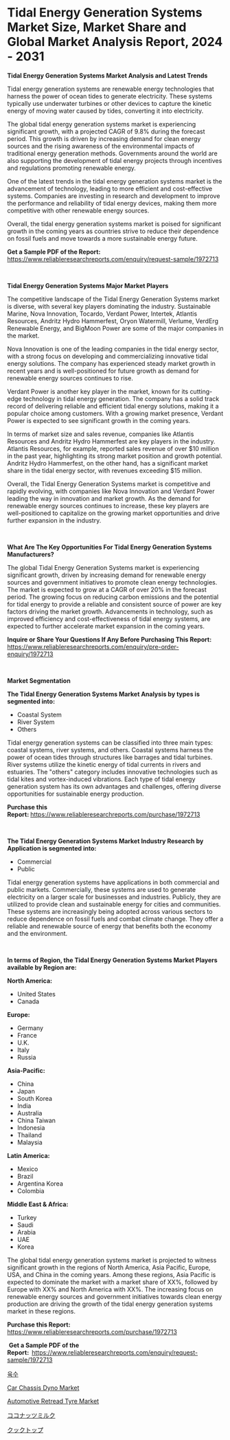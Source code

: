 <p><h1>Tidal Energy Generation Systems Market Size, Market Share and Global Market Analysis Report, 2024 - 2031</h1></p><p><strong>Tidal Energy Generation Systems Market Analysis and Latest Trends</strong></p>
<p><p>Tidal energy generation systems are renewable energy technologies that harness the power of ocean tides to generate electricity. These systems typically use underwater turbines or other devices to capture the kinetic energy of moving water caused by tides, converting it into electricity.</p><p>The global tidal energy generation systems market is experiencing significant growth, with a projected CAGR of 9.8% during the forecast period. This growth is driven by increasing demand for clean energy sources and the rising awareness of the environmental impacts of traditional energy generation methods. Governments around the world are also supporting the development of tidal energy projects through incentives and regulations promoting renewable energy.</p><p>One of the latest trends in the tidal energy generation systems market is the advancement of technology, leading to more efficient and cost-effective systems. Companies are investing in research and development to improve the performance and reliability of tidal energy devices, making them more competitive with other renewable energy sources.</p><p>Overall, the tidal energy generation systems market is poised for significant growth in the coming years as countries strive to reduce their dependence on fossil fuels and move towards a more sustainable energy future.</p></p>
<p><strong>Get a Sample PDF of the Report:&nbsp;</strong> <a href="https://www.reliableresearchreports.com/enquiry/request-sample/1972713">https://www.reliableresearchreports.com/enquiry/request-sample/1972713</a></p>
<p>&nbsp;</p>
<p><strong>Tidal Energy Generation Systems Major Market Players</strong></p>
<p><p>The competitive landscape of the Tidal Energy Generation Systems market is diverse, with several key players dominating the industry. Sustainable Marine, Nova Innovation, Tocardo, Verdant Power, Intertek, Atlantis Resources, Andritz Hydro Hammerfest, Oryon Watermill, Verlume, VerdErg Renewable Energy, and BigMoon Power are some of the major companies in the market.</p><p>Nova Innovation is one of the leading companies in the tidal energy sector, with a strong focus on developing and commercializing innovative tidal energy solutions. The company has experienced steady market growth in recent years and is well-positioned for future growth as demand for renewable energy sources continues to rise.</p><p>Verdant Power is another key player in the market, known for its cutting-edge technology in tidal energy generation. The company has a solid track record of delivering reliable and efficient tidal energy solutions, making it a popular choice among customers. With a growing market presence, Verdant Power is expected to see significant growth in the coming years.</p><p>In terms of market size and sales revenue, companies like Atlantis Resources and Andritz Hydro Hammerfest are key players in the industry. Atlantis Resources, for example, reported sales revenue of over $10 million in the past year, highlighting its strong market position and growth potential. Andritz Hydro Hammerfest, on the other hand, has a significant market share in the tidal energy sector, with revenues exceeding $15 million.</p><p>Overall, the Tidal Energy Generation Systems market is competitive and rapidly evolving, with companies like Nova Innovation and Verdant Power leading the way in innovation and market growth. As the demand for renewable energy sources continues to increase, these key players are well-positioned to capitalize on the growing market opportunities and drive further expansion in the industry.</p></p>
<p>&nbsp;</p>
<p><strong>What Are The Key Opportunities For Tidal Energy Generation Systems Manufacturers?</strong></p>
<p><p>The global Tidal Energy Generation Systems market is experiencing significant growth, driven by increasing demand for renewable energy sources and government initiatives to promote clean energy technologies. The market is expected to grow at a CAGR of over 20% in the forecast period. The growing focus on reducing carbon emissions and the potential for tidal energy to provide a reliable and consistent source of power are key factors driving the market growth. Advancements in technology, such as improved efficiency and cost-effectiveness of tidal energy systems, are expected to further accelerate market expansion in the coming years.</p></p>
<p><strong>Inquire or Share Your Questions If Any Before Purchasing This Report:</strong> <a href="https://www.reliableresearchreports.com/enquiry/pre-order-enquiry/1972713">https://www.reliableresearchreports.com/enquiry/pre-order-enquiry/1972713</a></p>
<p>&nbsp;</p>
<p><strong>Market Segmentation</strong></p>
<p><strong>The Tidal Energy Generation Systems Market Analysis by types is segmented into:</strong></p>
<p><ul><li>Coastal System</li><li>River System</li><li>Others</li></ul></p>
<p><p>Tidal energy generation systems can be classified into three main types: coastal systems, river systems, and others. Coastal systems harness the power of ocean tides through structures like barrages and tidal turbines. River systems utilize the kinetic energy of tidal currents in rivers and estuaries. The "others" category includes innovative technologies such as tidal kites and vortex-induced vibrations. Each type of tidal energy generation system has its own advantages and challenges, offering diverse opportunities for sustainable energy production.</p></p>
<p><strong>Purchase this Report:&nbsp;</strong><a href="https://www.reliableresearchreports.com/purchase/1972713">https://www.reliableresearchreports.com/purchase/1972713</a></p>
<p>&nbsp;</p>
<p><strong>The Tidal Energy Generation Systems Market Industry Research by Application is segmented into:</strong></p>
<p><ul><li>Commercial</li><li>Public</li></ul></p>
<p><p>Tidal energy generation systems have applications in both commercial and public markets. Commercially, these systems are used to generate electricity on a larger scale for businesses and industries. Publicly, they are utilized to provide clean and sustainable energy for cities and communities. These systems are increasingly being adopted across various sectors to reduce dependence on fossil fuels and combat climate change. They offer a reliable and renewable source of energy that benefits both the economy and the environment.</p></p>
<p>&nbsp;</p>
<p><strong>In terms of Region, the Tidal Energy Generation Systems Market Players available by Region are:</strong></p>
<p>
    <p> <strong> North America: </strong>
        <ul>
            <li>United States</li>
            <li>Canada</li>
        </ul>
        </p> 
    <p> <strong> Europe: </strong>
        <ul>
            <li>Germany</li>
            <li>France</li>
            <li>U.K.</li>
            <li>Italy</li>
            <li>Russia</li>
        </ul>
        </p> 
    <p> <strong> Asia-Pacific: </strong>
        <ul>
            <li>China</li>
            <li>Japan</li>
            <li>South Korea</li>
            <li>India</li>
            <li>Australia</li>
            <li>China Taiwan</li>
            <li>Indonesia</li>
            <li>Thailand</li>
            <li>Malaysia</li>
        </ul>
        </p> 
    <p> <strong> Latin America: </strong>
        <ul>
            <li>Mexico</li>
            <li>Brazil</li>
            <li>Argentina Korea</li>
            <li>Colombia</li>
        </ul>
        </p> 
    <p> <strong> Middle East & Africa: </strong>
        <ul>
            <li>Turkey</li>
            <li>Saudi</li>
            <li>Arabia</li>
            <li>UAE</li>
            <li>Korea</li>
        </ul>
    </p>
    </p>
<p><p>The global tidal energy generation systems market is projected to witness significant growth in the regions of North America, Asia Pacific, Europe, USA, and China in the coming years. Among these regions, Asia Pacific is expected to dominate the market with a market share of XX%, followed by Europe with XX% and North America with XX%. The increasing focus on renewable energy sources and government initiatives towards clean energy production are driving the growth of the tidal energy generation systems market in these regions.</p></p>
<p><strong>Purchase this Report: </strong><a href="https://www.reliableresearchreports.com/purchase/1972713">https://www.reliableresearchreports.com/purchase/1972713</a></p>
<p>&nbsp;<strong>Get a Sample PDF of the Report:&nbsp;&nbsp;</strong><a href="https://www.reliableresearchreports.com/enquiry/request-sample/1972713">https://www.reliableresearchreports.com/enquiry/request-sample/1972713</a></p>
<p><strong></strong></p>
<p><p><a href="https://github.com/rsg307664904/Market-Research-Report-List-1/blob/main/289318715875.md">육수</a></p><p><a href="https://issuu.com/reportprime-2/docs/car-chassis-dyno-market-size-2030.pptx">Car Chassis Dyno Market</a></p><p><a href="https://issuu.com/reportprime-2/docs/automotive-retread-tyre-market-size-2030.pptx">Automotive Retread Tyre Market</a></p><p><a href="https://github.com/ddwcuskozol07187/Market-Research-Report-List-1/blob/main/247899617099.md">ココナッツミルク</a></p><p><a href="https://github.com/xtkhtofdt934839/Market-Research-Report-List-1/blob/main/322744117098.md">クックトップ</a></p></p>